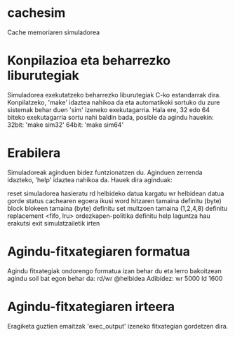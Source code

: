 # cachesim
Cache memoriaren simuladorea

# Konpilazioa eta beharrezko liburutegiak

Simuladorea exekutatzeko beharrezko liburutegiak C-ko estandarrak dira.
Konpilatzeko, 'make' idaztea nahikoa da eta automatikoki sortuko du
zure sistemak behar duen 'sim' izeneko exekutagarria.
Hala ere, 32 edo 64 biteko exekutagarria sortu nahi baldin bada, posible da
agindu hauekin:
32bit: 'make sim32'
64bit: 'make sim64'

# Erabilera

Simuladoreak aginduen bidez funtzionatzen du. Aginduen zerrenda idazteko,
'help' idaztea nahikoa da. Hauek dira aginduak:

reset					simuladorea hasieratu
rd <helbidea>				helbideko datua kargatu
wr <helbidea>				helbidean datua gorde
status					cachearen egoera ikusi
word <tamaina>				hitzaren tamaina definitu (byte)
block <tamaina>				blokeen tamaina (byte) definitu
set <kopurua>				multzoen tamaina (1,2,4,8) definitu
replacement <fifo, lru>			ordezkapen-politika definitu
help					laguntza hau erakutsi
exit					simulatzailetik irten

# Agindu-fitxategiaren formatua

Agindu fitxategiak ondorengo formatua izan behar du eta lerro bakoitzean
agindu soil bat egon behar da:
rd/wr @helbidea
Adibidez:
wr 5000
ld 1600

# Agindu-fitxategiaren irteera

Eragiketa guztien emaitzak 'exec_output' izeneko fitxategian gordetzen dira.

